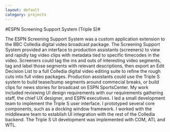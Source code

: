 ```yaml
---
layout: default
category: projects
---
```


#ESPN Screening Support System (Triple S)#

The ESPN Screening Support System was a custom application extension to the BBC Colledia digital video broadcast package. The Screening Support System provided an interface to production assistants (screeners) to view and rapidly tag video clips with metadata tied to specific timecodes in the video. Screeners could tag the ins and outs of interesting video segments, tag and label those segments with relevant descriptions, then export an Edit Decision List to a full Colledia digital video editing suite to refine the rough cuts into full video packages. Production assistants could use the Triple S system to build tease/bump segments around commecial breaks, or build clips for news stories for broadcast on ESPN SportsCenter. My work included reviewing UI design requirements with our requirements gathering staff, the chief UX designer, and ESPN executives. I led a small development team to implement the Triple S user interface. I prototyped several core components, such as a docking window framework. I worked with the middleware team to establish UI integration with the rest of the Colledia backend. The Triple S UI development was implemented with COM, ATL and WTL.
